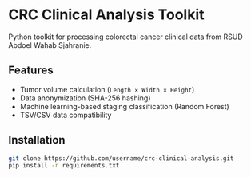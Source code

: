 # CRC Clinical Analysis Toolkit

Python toolkit for processing colorectal cancer clinical data from RSUD Abdoel Wahab Sjahranie.

## Features
- Tumor volume calculation (`Length × Width × Height`)
- Data anonymization (SHA-256 hashing)
- Machine learning-based staging classification (Random Forest)
- TSV/CSV data compatibility

## Installation
```bash
git clone https://github.com/username/crc-clinical-analysis.git
pip install -r requirements.txt
